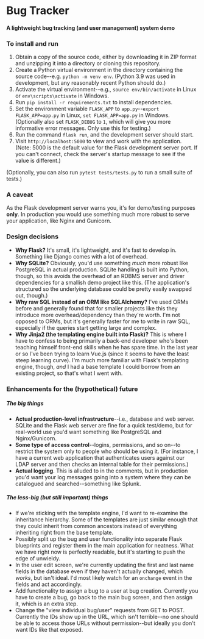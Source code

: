# Bug Tracker
#### A lightweight bug tracking (and user management) system demo

### To install and run

1. Obtain a copy of the source code, either by downloading it in ZIP format and unzipping it into a directory or cloning this repository. 
2. Create a Python virtual environment in the directory containing the source code--e.g. `python -m venv env`. (Python 3.9 was used in development, but any reasonably recent Python should do.)
3. Activate the virtual environment--e.g., `source env/bin/activate` in Linux or `env\scripts\activate` in Windows. 
4. Run `pip install -r requirements.txt` to install dependencies. 
5. Set the environment variable `FLASK_APP` to `app.py`--`export FLASK_APP=app.py` in Linux, `set FLASK_APP=app.py` in Windows. (Optionally also set `FLASK_DEBUG` to `1`, which will give you more informative error messages. Only use this for testing.)
6. Run the command `flask run`, and the development server should start. 
7. Visit `http://localhost:5000` to view and work with the application. (Note: 5000 is the default value for the Flask development server port. If you can't connect, check the server's startup message to see if the value is different.)

(Optionally, you can also run `pytest tests/tests.py` to run a small suite of tests.)

### A caveat
As the Flask development server warns you, it's for demo/testing purposes **only**. In production you would use something much more robust to serve your application, like Nginx and Gunicorn. 

### Design decisions
- **Why Flask?** It's small, it's lightweight, and it's fast to develop in. Something like Django comes with a lot of overhead. 
- **Why SQLite?** Obviously, you'd use something *much* more robust like PostgreSQL in actual production. SQLite handling is built into Python, though, so this avoids the overhead of an RDBMS server and driver dependencies for a smallish demo project like this. (The application's structured so the underlying database could be pretty easily swapped out, though.)
- **Why raw SQL instead of an ORM like SQLAlchemy?** I've used ORMs before and generally found that for smaller projects like this they introduce more overhead/dependency than they're worth. I'm not opposed to ORMs, but it's generally faster for me to write in raw SQL, especially if the queries start getting large and complex. 
- **Why Jinja2 (the templating engine built into Flask)?** This is where I have to confess to being primarily a back-end developer who's been teaching himself front-end skills when he has spare time. In the last year or so I've been trying to learn Vue.js (since it seems to have the least steep learning curve). I'm much more familiar with Flask's templating engine, though, *and* I had a base template I could borrow from an existing project, so that's what I went with. 

### Enhancements for the (hypothetical) future
##### The big things
- **Actual production-level infrastructure**--i.e., database and web server. SQLite and the Flask web server are fine for a quick test/demo, but for real-world use you'd want something like PostgreSQL and Nginx/Gunicorn. 
- **Some type of access control**--logins, permissions, and so on--to restrict the system only to people who should be using it. (For instance, I have a current web application that authenticates users against our LDAP server and then checks an internal table for their permissions.)
- **Actual logging**. This is alluded to in the comments, but in production you'd want your log messages going into a system where they can be catalogued and searched--something like Splunk. 

##### The less-big (but still important) things
- If we're sticking with the template engine, I'd want to re-examine the inheritance hierarchy. Some of the templates are just similar enough that they could inherit from common ancestors instead of everything inheriting right from the base template. 
- Possibly split up the bug and user functionality into separate Flask blueprints and register them in the main application for neatness. What we have right now is perfectly readable, but it's starting to push the edge of unwieldy. 
- In the user edit screen, we're currently updating the first and last name fields in the database even if they haven't actually changed, which *works*, but isn't ideal. I'd most likely watch for an `onchange` event in the fields and act accordingly.
- Add functionality to assign a bug to a user at bug creation. Currently you have to create a bug, go back to the main bug screen, and then assign it, which is an extra step. 
- Change the "view individual bug/user" requests from GET to POST. Currently the IDs show up in the URL, which isn't terrible--no one should be able to access those URLs without permission--but ideally you don't want IDs like that exposed. 
